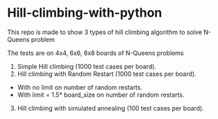 # Hill-climbing-with-python
This repo is made to show 3 types of hill climbing algorithm to solve N-Queens problem

The tests are on 4x4, 6x6, 8x8 boards of N-Queens problems
1. Simple Hill climbing (1000 test cases per board).
2. Hill climbing with Random Restart (1000 test cases per board).
- With no limit on number of random restarts.
- With limit = 1.5* board_size on number of random restarts.
3. Hill climbing with simulated annealing (100 test cases per board).

